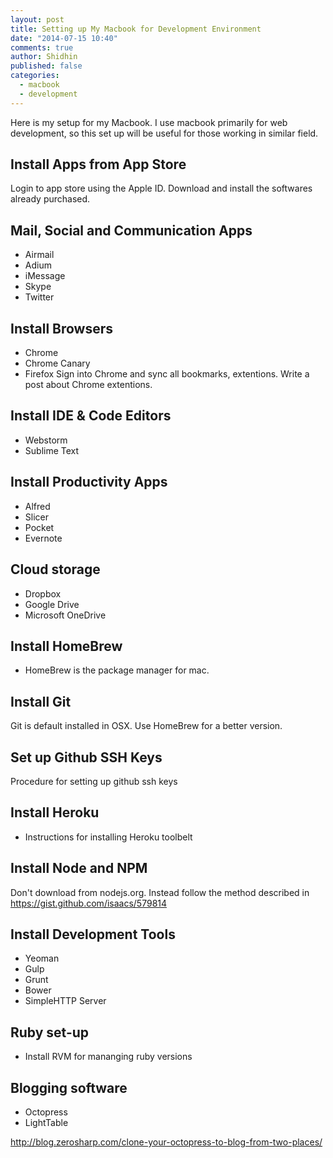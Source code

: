 ```yaml
---
layout: post
title: Setting up My Macbook for Development Environment
date: "2014-07-15 10:40"
comments: true
author: Shidhin
published: false
categories: 
  - macbook
  - development
---
```


Here is my setup for my Macbook. I use macbook primarily for web development, so this set up will be useful for those working in similar field.

## Install Apps from App Store

Login to app store using the Apple ID. Download and install the softwares already purchased. 

## Mail, Social and Communication Apps

- Airmail
- Adium
- iMessage
- Skype
- Twitter

## Install Browsers

- Chrome 
- Chrome Canary
- Firefox
Sign into Chrome and sync all bookmarks, extentions. Write a post about Chrome extentions.

## Install IDE & Code Editors
	
- Webstorm
- Sublime Text

## Install Productivity Apps
	
- Alfred
- Slicer
- Pocket
- Evernote

## Cloud storage

- Dropbox
- Google Drive
- Microsoft OneDrive

## Install HomeBrew    

- HomeBrew is the package manager for mac.

## Install Git

Git is default installed in OSX. Use HomeBrew for a better version.

## Set up Github SSH Keys
Procedure for setting up github ssh keys

## Install Heroku
- Instructions for installing Heroku toolbelt

## Install Node and NPM
	
Don't download from nodejs.org. Instead follow the method described in https://gist.github.com/isaacs/579814
    
## Install Development Tools
- Yeoman
- Gulp
- Grunt
- Bower
- SimpleHTTP Server

## Ruby set-up
- Install RVM for mananging ruby versions

## Blogging software

- Octopress
- LightTable

http://blog.zerosharp.com/clone-your-octopress-to-blog-from-two-places/


